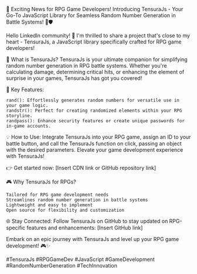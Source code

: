 🚀 Exciting News for RPG Game Developers! Introducing TensuraJs - Your Go-To JavaScript Library for Seamless Random Number Generation in Battle Systems! 🎲🛡️

Hello LinkedIn community! 👋 I'm thrilled to share a project that's close to my heart - TensuraJs, a JavaScript library specifically crafted for RPG game developers!

🌟 What is TensuraJs?
TensuraJs is your ultimate companion for simplifying random number generation in RPG battle systems. Whether you're calculating damage, determining critical hits, or enhancing the element of surprise in your games, TensuraJs has got you covered!

🚀 Key Features:

    rand(): Effortlessly generates random numbers for versatile use in your game logic.
    randstr(): Perfect for creating randomized elements within your RPG storyline.
    randpass(): Enhance security features or create unique passwords for in-game accounts.

💡 How to Use:
Integrate TensuraJs into your RPG game, assign an ID to your battle button, and call the TensuraJs function on click, passing an object with the desired parameters. Elevate your game development experience with TensuraJs!

👉 Get started now: [Insert CDN link or GitHub repository link]

🎮 Why TensuraJs for RPGs?

    Tailored for RPG game development needs
    Streamlines random number generation in battle systems
    Lightweight and easy to implement
    Open source for flexibility and customization

🌐 Stay Connected:
Follow TensuraJs on GitHub to stay updated on RPG-specific features and enhancements: [Insert GitHub link]

Embark on an epic journey with TensuraJs and level up your RPG game development! 🎮✨

#TensuraJs #RPGGameDev #JavaScript #GameDevelopment #RandomNumberGeneration #TechInnovation